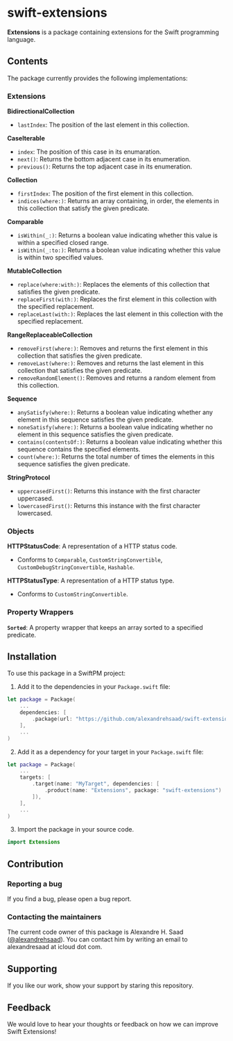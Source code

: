 # swift-extensions

**Extensions** is a package containing extensions for the Swift programming language.

## Contents

The package currently provides the following implementations:

### Extensions

**BidirectionalCollection**

- `lastIndex`: The position of the last element in this collection.

**CaseIterable**

- `index`: The position of this case in its enumaration.
- `next()`: Returns the bottom adjacent case in its enumeration.
- `previous()`: Returns the top adjacent case in its enumeration.

**Collection**

- `firstIndex`: The position of the first element in this collection.
- `indices(where:)`: Returns an array containing, in order, the elements in this collection that satisfy the given predicate.

**Comparable**

- `isWithin(_:)`: Returns a boolean value indicating whether this value is within a specified closed range.
- `isWithin(_:to:)`: Returns a boolean value indicating whether this value is within two specified values.

**MutableCollection**

- `replace(where:with:)`: Replaces the elements of this collection that satisfies the given predicate.
- `replaceFirst(with:)`: Replaces the first element in this collection with the specified replacement.
- `replaceLast(with:)`: Replaces the last element in this collection with the specified replacement.

**RangeReplaceableCollection**

- `removeFirst(where:)`: Removes and returns the first element in this collection that satisfies the given predicate.
- `removeLast(where:)`: Removes and returns the last element in this collection that satisfies the given predicate.
- `removeRandomElement()`: Removes and returns a random element from this collection.

**Sequence**

- `anySatisfy(where:)`: Returns a boolean value indicating whether any element in this sequence satisfies the given predicate.
- `noneSatisfy(where:)`: Returns a boolean value indicating whether no element in this sequence satisfies the given predicate.
- `contains(contentsOf:)`: Returns a boolean value indicating whether this sequence contains the specified elements.
- `count(where:)`: Returns the total number of times the elements in this sequence satisfies the given predicate.

**StringProtocol**

- `uppercasedFirst()`: Returns this instance with the first character uppercased.
- `lowercasedFirst()`: Returns this instance with the first character lowercased.

### Objects

**HTTPStatusCode**: A representation of a HTTP status code.

- Conforms to `Comparable`, `CustomStringConvertible`, `CustomDebugStringConvertible`, `Hashable`.

**HTTPStatusType**: A representation of a HTTP status type.

- Conforms to `CustomStringConvertible`.

### Property Wrappers

**`Sorted`**: A property wrapper that keeps an array sorted to a specified predicate.

## Installation

To use this package in a SwiftPM project:

1. Add it to the dependencies in your `Package.swift` file:

```swift
let package = Package(
    ...
    dependencies: [
        .package(url: "https://github.com/alexandrehsaad/swift-extensions.git", branch: "main")
    ],
    ...
)
```

2. Add it as a dependency for your target in your `Package.swift` file:

```swift
let package = Package(
    ...
    targets: [
        .target(name: "MyTarget", dependencies: [
            .product(name: "Extensions", package: "swift-extensions")
        ]),
    ],
    ...
)
```

3. Import the package in your source code.

```swift
import Extensions
```

## Contribution

### Reporting a bug

If you find a bug, please open a bug report.

### Contacting the maintainers

The current code owner of this package is Alexandre H. Saad ([@alexandrehsaad](https://github.com/alexandrehsaad)). You can contact him by writing an email to alexandresaad at icloud dot com.

## Supporting

If you like our work, show your support by staring this repository.

## Feedback

We would love to hear your thoughts or feedback on how we can improve Swift Extensions!
